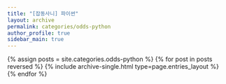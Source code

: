 ```yaml
---
title: "[잡동사니] 파이썬"
layout: archive
permalink: categories/odds-python
author_profile: true
sidebar_main: true
---
```



{% assign posts = site.categories.odds-python %}
{% for post in posts reversed %} {% include archive-single.html type=page.entries_layout %} {% endfor %}